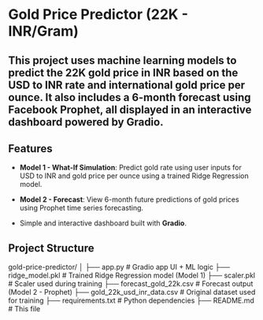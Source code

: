 # Gold Price Predictor (22K - INR/Gram)

This project uses machine learning models to predict the 22K gold price in INR based on the USD to INR rate and international gold price per ounce. 
It also includes a 6-month forecast using Facebook Prophet, all displayed in an interactive dashboard powered by Gradio.
---

## Features

-  **Model 1 - What-If Simulation**: 
  Predict gold rate using user inputs for USD to INR and gold price per ounce using a trained Ridge Regression model.

-  **Model 2 - Forecast**: 
  View 6-month future predictions of gold prices using Prophet time series forecasting.

- Simple and interactive dashboard built with **Gradio**.
## Project Structure

gold-price-predictor/ │ ├── app.py # Gradio app UI + ML logic ├── ridge_model.pkl # Trained Ridge Regression model (Model 1) ├── scaler.pkl # Scaler used during training ├── forecast_gold_22k.csv # Forecast output (Model 2 - Prophet) ├── gold_22k_usd_inr_data.csv # Original dataset used for training ├── requirements.txt # Python dependencies ├── README.md # This file
